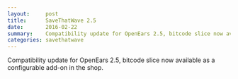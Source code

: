 ```yaml
---
layout:     post
title:      SaveThatWave 2.5 
date:       2016-02-22
summary:    Compatibility update for OpenEars 2.5, bitcode slice now available as a configurable add-on in the...
categories: savethatwave
---
```

Compatibility update for OpenEars 2.5, bitcode slice now available as a configurable add-on in the shop.